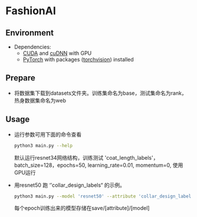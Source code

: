 # FashionAI
## Environment
- Dependencies: 
  - [CUDA](https://developer.nvidia.com/cuda-toolkit) and [cuDNN](https://developer.nvidia.com/cudnn) with GPU
  - [PyTorch](https://github.com/pytorch/pytorch) with packages ([torchvision](https://github.com/pytorch/vision)) installed



## Prepare

- 将数据集下载到datasets文件夹。训练集命名为base，测试集命名为rank，热身数据集命名为web

## Usage
* 运行参数可用下面的命令查看

  ```bash
  python3 main.py --help
  ```

  默认运行resnet34网络结构，训练测试 'coat_length_labels'，batch_size=128，epochs=50, learning_rate=0.01, momentum=0, 使用GPU运行

* 用resnet50 跑 ‘’collar_design_labels“ 的示例。

  ```bash
  python3 main.py --model 'resnet50' --attribute 'collar_design_labels' --epochs 60 --batch-size 128 --lr 0.01 --momentum 0.5
  ```

  每个epoch训练出来的模型存储在save/[attribute]/[model]


